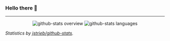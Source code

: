 ### Hello there 👋

---

<div align="center">

![github-stats overview](https://github.com/Phoenix1747/github-stats/blob/master/generated/overview.svg)
![github-stats languages](https://github.com/Phoenix1747/github-stats/blob/master/generated/languages.svg)

</div>

_Statistics by [jstrieb/github-stats](https://github.com/jstrieb/github-stats)._

<!--
⚡ Fun fact: This is a [Github secret](https://youtu.be/cvh0nX08nRw)!
-->

<!--
**Phoenix1747/Phoenix1747** is a ✨ _special_ ✨ repository because its `README.md` (this file) appears on your GitHub profile.

Here are some ideas to get you started:

- 🔭 I’m currently working on ...
- 🌱 I’m currently learning ...
- 👯 I’m looking to collaborate on ...
- 🤔 I’m looking for help with ...
- 💬 Ask me about ...
- 📫 How to reach me: ...
- 😄 Pronouns: ...
- ⚡ Fun fact: ...
-->

